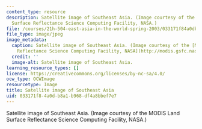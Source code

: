 ```yaml
---
content_type: resource
description: Satellite image of Southeast Asia. (Image courtesy of the MODIS Land
  Surface Reflectance Science Computing Facility, NASA.)
file: /courses/21h-504-east-asia-in-the-world-spring-2003/033171f84a0db8a1b968df4a8bbef7e7_21h-504s03.jpg
file_type: image/jpeg
image_metadata:
  caption: Satellite image of Southeast Asia. (Image courtesy of the [MODIS Land Surface
    Reflectance Science Computing Facility, NASA](http://modis.gsfc.nasa.gov/).)
  credit: ''
  image-alt: Satellite image of Southeast Asia.
learning_resource_types: []
license: https://creativecommons.org/licenses/by-nc-sa/4.0/
ocw_type: OCWImage
resourcetype: Image
title: Satellite image of Southeast Asia
uid: 033171f8-4a0d-b8a1-b968-df4a8bbef7e7
---
```

Satellite image of Southeast Asia. (Image courtesy of the MODIS Land Surface Reflectance Science Computing Facility, NASA.)